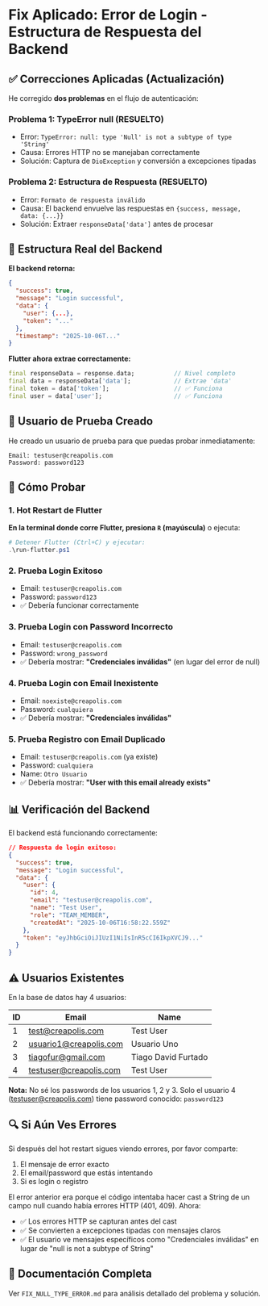 # Fix Aplicado: Error de Login - Estructura de Respuesta del Backend

## ✅ Correcciones Aplicadas (Actualización)

He corregido **dos problemas** en el flujo de autenticación:

### Problema 1: TypeError null (RESUELTO)

- Error: `TypeError: null: type 'Null' is not a subtype of type 'String'`
- Causa: Errores HTTP no se manejaban correctamente
- Solución: Captura de `DioException` y conversión a excepciones tipadas

### Problema 2: Estructura de Respuesta (RESUELTO)

- Error: `Formato de respuesta inválido`
- Causa: El backend envuelve las respuestas en `{success, message, data: {...}}`
- Solución: Extraer `responseData['data']` antes de procesar

## 🔧 Estructura Real del Backend

**El backend retorna:**

```json
{
  "success": true,
  "message": "Login successful",
  "data": {
    "user": {...},
    "token": "..."
  },
  "timestamp": "2025-10-06T..."
}
```

**Flutter ahora extrae correctamente:**

```dart
final responseData = response.data;           // Nivel completo
final data = responseData['data'];            // Extrae 'data'
final token = data['token'];                  // ✅ Funciona
final user = data['user'];                    // ✅ Funciona
```

## 🧪 Usuario de Prueba Creado

He creado un usuario de prueba para que puedas probar inmediatamente:

```
Email: testuser@creapolis.com
Password: password123
```

## 🚀 Cómo Probar

### 1. Hot Restart de Flutter

**En la terminal donde corre Flutter, presiona `R` (mayúscula)** o ejecuta:

```powershell
# Detener Flutter (Ctrl+C) y ejecutar:
.\run-flutter.ps1
```

### 2. Prueba Login Exitoso

- Email: `testuser@creapolis.com`
- Password: `password123`
- ✅ Debería funcionar correctamente

### 3. Prueba Login con Password Incorrecto

- Email: `testuser@creapolis.com`
- Password: `wrong_password`
- ✅ Debería mostrar: **"Credenciales inválidas"** (en lugar del error de null)

### 4. Prueba Login con Email Inexistente

- Email: `noexiste@creapolis.com`
- Password: `cualquiera`
- ✅ Debería mostrar: **"Credenciales inválidas"**

### 5. Prueba Registro con Email Duplicado

- Email: `testuser@creapolis.com` (ya existe)
- Password: `cualquiera`
- Name: `Otro Usuario`
- ✅ Debería mostrar: **"User with this email already exists"**

## 📊 Verificación del Backend

El backend está funcionando correctamente:

```json
// Respuesta de login exitoso:
{
  "success": true,
  "message": "Login successful",
  "data": {
    "user": {
      "id": 4,
      "email": "testuser@creapolis.com",
      "name": "Test User",
      "role": "TEAM_MEMBER",
      "createdAt": "2025-10-06T16:58:22.559Z"
    },
    "token": "eyJhbGciOiJIUzI1NiIsInR5cCI6IkpXVCJ9..."
  }
}
```

## ⚠️ Usuarios Existentes

En la base de datos hay 4 usuarios:

| ID  | Email                  | Name                |
| --- | ---------------------- | ------------------- |
| 1   | test@creapolis.com     | Test User           |
| 2   | usuario1@creapolis.com | Usuario Uno         |
| 3   | tiagofur@gmail.com     | Tiago David Furtado |
| 4   | testuser@creapolis.com | Test User           |

**Nota:** No sé los passwords de los usuarios 1, 2 y 3. Solo el usuario 4 (testuser@creapolis.com) tiene password conocido: `password123`

## 🔍 Si Aún Ves Errores

Si después del hot restart sigues viendo errores, por favor comparte:

1. El mensaje de error exacto
2. El email/password que estás intentando
3. Si es login o registro

El error anterior era porque el código intentaba hacer cast a String de un campo null cuando había errores HTTP (401, 409). Ahora:

- ✅ Los errores HTTP se capturan antes del cast
- ✅ Se convierten a excepciones tipadas con mensajes claros
- ✅ El usuario ve mensajes específicos como "Credenciales inválidas" en lugar de "null is not a subtype of String"

## 📝 Documentación Completa

Ver `FIX_NULL_TYPE_ERROR.md` para análisis detallado del problema y solución.

